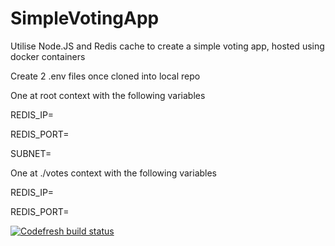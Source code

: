 # SimpleVotingApp
Utilise Node.JS and Redis cache to create a simple voting app, hosted using docker containers 

Create 2 .env files once cloned into local repo

One at root context with the following variables

REDIS_IP=<YOUR REDIS IP ADDRESS>

REDIS_PORT=<YOUR REDIS PORT>

SUBNET=<DESIRED SUBNET FOR DOCKER USER DEFINED BRIDGE NETWORK>

One at ./votes context with the following variables

REDIS_IP=<YOUR REDIS IP ADDRESS>

REDIS_PORT=<YOUR REDIS PORT>


[![Codefresh build status]( https://g.codefresh.io/api/badges/pipeline/lakshan-pro/SimpleVotingApp%2Fprod?type=cf-1&key=eyJhbGciOiJIUzI1NiJ9.NjUxMDE4Y2Y4YzczYzM2NGY0ZDBjOGM5.huY5IhYpPQZAfZ_ft_35yURvIJKgezDkPNbx8How9sM)]( https://g.codefresh.io/pipelines/edit/new/builds?id=651029fd447e0cbe5999d426&pipeline=prod&projects=SimpleVotingApp&projectId=65101a95971ceefdd2966126)
